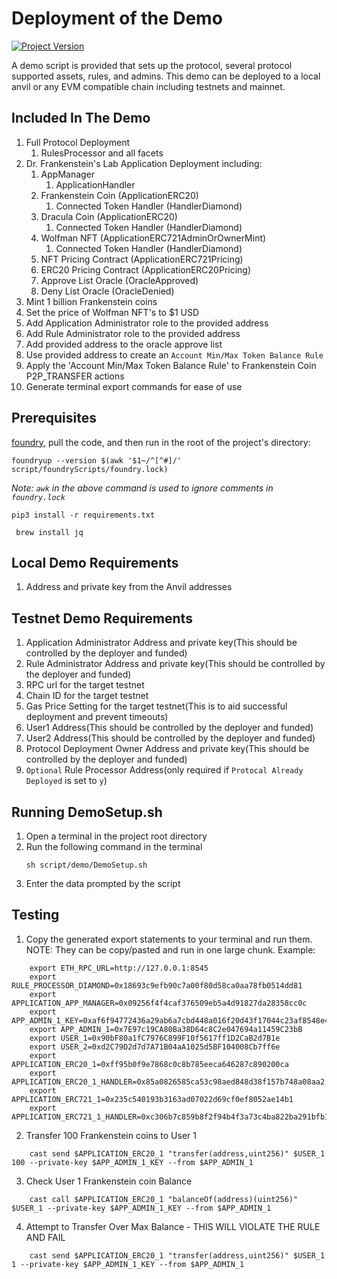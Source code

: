 # Deployment of the Demo 

[![Project Version][version-image]][version-url]

A demo script is provided that sets up the protocol, several protocol supported assets, rules, and admins. This demo can be deployed to a local anvil or any EVM compatible chain including testnets and mainnet.

## Included In The Demo

1. Full Protocol Deployment
   1. RulesProcessor and all facets
2. Dr. Frankenstein's Lab Application Deployment including:
   1. AppManager
      1. ApplicationHandler
   2. Frankenstein Coin (ApplicationERC20)
      1. Connected Token Handler (HandlerDiamond)
   3. Dracula Coin (ApplicationERC20)
      1. Connected Token Handler (HandlerDiamond)
   4. Wolfman NFT (ApplicationERC721AdminOrOwnerMint)
      1. Connected Token Handler (HandlerDiamond)
   5. NFT Pricing Contract (ApplicationERC721Pricing)
   6. ERC20 Pricing Contract (ApplicationERC20Pricing)
   7. Approve List Oracle (OracleApproved)
   8. Deny List Oracle (OracleDenied)
3. Mint 1 billion Frankenstein coins
4. Set the price of Wolfman NFT's to $1 USD
5. Add Application Administrator role to the provided address
6. Add Rule Administrator role to the provided address
7. Add provided address to the oracle approve list
8. Use provided address to create an `Account Min/Max Token Balance Rule`
9. Apply the 'Account Min/Max Token Balance Rule' to Frankenstein Coin P2P_TRANSFER actions
10. Generate terminal export commands for ease of use


## Prerequisites

[foundry](https://book.getfoundry.sh/getting-started/installation), pull the code, and then run in the root of the project's directory:

`foundryup --version $(awk '$1~/^[^#]/' script/foundryScripts/foundry.lock)` 

_Note: `awk` in the above command is used to ignore comments in `foundry.lock`_

`pip3 install -r requirements.txt`

` brew install jq`

## Local Demo Requirements

1. Address and private key from the Anvil addresses

## Testnet Demo Requirements

1. Application Administrator Address and private key(This should be controlled by the deployer and funded)
2. Rule Administrator Address and private key(This should be controlled by the deployer and funded)
3. RPC url for the target testnet
4. Chain ID for the target testnet
5. Gas Price Setting for the target testnet(This is to aid successful deployment and prevent timeouts)
6. User1 Address(This should be controlled by the deployer and funded)
7. User2 Address(This should be controlled by the deployer and funded)
8. Protocol Deployment Owner Address and private key(This should be controlled by the deployer and funded)
9. `Optional` Rule Processor Address(only required if `Protocal Already Deployed` is set to `y`)

## Running DemoSetup.sh

1. Open a terminal in the project root directory
2. Run the following command in the terminal
   ```
   sh script/demo/DemoSetup.sh
   ```
3. Enter the data prompted by the script

## Testing

1. Copy the generated export statements to your terminal and run them. NOTE: They can be copy/pasted and run in one large chunk. Example:

```
    export ETH_RPC_URL=http://127.0.0.1:8545
    export RULE_PROCESSOR_DIAMOND=0x18693c9efb90c7a00f80d58ca0aa78fb0514dd81
    export APPLICATION_APP_MANAGER=0x09256f4f4caf376509eb5a4d91827da28358cc0c
    export APP_ADMIN_1_KEY=0xaf6f94772436a29ab6a7cbd448a016f20d43f17044c23af8548e4b740816c955
    export APP_ADMIN_1=0x7E97c19CA80Ba38D64c8C2e047694a11459C23bB
    export USER_1=0x90bF80a1fC7976C899F10f5617ff1D2CaB2d7B1e
    export USER_2=0xd2C79D2d7d7A71B04aA1025d5BF104008Cb7ff6e
    export APPLICATION_ERC20_1=0xff95b0f9e7868c0c8b785eeca646287c890200ca
    export APPLICATION_ERC20_1_HANDLER=0x85a0826585ca53c98aed848d38f157b748a08aa2
    export APPLICATION_ERC721_1=0x235c540193b3163ad07022d69cf0ef8052ae14b1
    export APPLICATION_ERC721_1_HANDLER=0xc306b7c859b8f2f94b4f3a73c4ba822ba291bfb1
```

2. Transfer 100 Frankenstein coins to User 1

```
    cast send $APPLICATION_ERC20_1 "transfer(address,uint256)" $USER_1 100 --private-key $APP_ADMIN_1_KEY --from $APP_ADMIN_1
```

3. Check User 1 Frankenstein coin Balance

```
    cast call $APPLICATION_ERC20_1 "balanceOf(address)(uint256)" $USER_1 --private-key $APP_ADMIN_1_KEY --from $APP_ADMIN_1 
```

4. Attempt to Transfer Over Max Balance - THIS WILL VIOLATE THE RULE AND FAIL

```	
    cast send $APPLICATION_ERC20_1 "transfer(address,uint256)" $USER_1 1 --private-key $APP_ADMIN_1_KEY --from $APP_ADMIN_1
```

<!-- These are the header links -->
[version-image]: https://img.shields.io/badge/Version-2.2.2-brightgreen?style=for-the-badge&logo=appveyor
[version-url]: https://github.com/thrackle-io/forte-rules-engine
